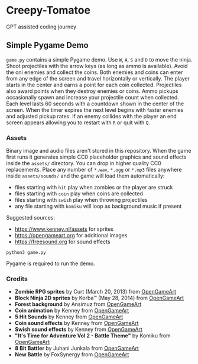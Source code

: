 # Creepy-Tomatoe

GPT assisted coding journey

## Simple Pygame Demo

`game.py` contains a simple Pygame demo. Use `W`, `A`, `S` and `D` to move the ninja.
Shoot projectiles with the arrow keys (as long as ammo is available). Avoid the oni enemies and collect the coins.
Both enemies and coins can enter from any edge of the screen and travel horizontally or vertically. The
player starts in the center and earns a point for each coin collected. Projectiles
also award points when they destroy enemies or coins. Ammo pickups occasionally spawn and increase
your projectile count when collected. Each level lasts 60 seconds with a
countdown shown in the center of the screen. When the timer expires the next
level begins with faster enemies and adjusted pickup rates. If an enemy
collides with the player an end screen appears allowing you to restart
with `R` or quit with `Q`.

### Assets

Binary image and audio files aren't stored in this repository. When the game
first runs it generates simple CC0 placeholder graphics and sound effects inside
the `assets/` directory. You can drop in higher quality CC0 replacements.
Place any number of `*.wav`, `*.ogg` or `*.mp3` files anywhere inside
`assets/sounds/` and the game will load them automatically:

- files starting with `hit` play when zombies or the player are struck
- files starting with `coin` play when coins are collected
- files starting with `swish` play when throwing projectiles
- any file starting with `komiku` will loop as background music if present

Suggested sources:

- <https://www.kenney.nl/assets> for sprites
- <https://opengameart.org> for additional images
- <https://freesound.org> for sound effects

```
python3 game.py
```

Pygame is required to run the demo.

### Credits

 - **Zombie RPG sprites** by Curt (March 20, 2013) from [OpenGameArt](https://opengameart.org)
 - **Block Ninja 2D sprites** by Korba™ (May 28, 2014) from [OpenGameArt](https://opengameart.org)
 - **Forest background** by Ansimuz from [OpenGameArt](https://opengameart.org)
 - **Coin animation** by Kenney from [OpenGameArt](https://opengameart.org)
 - **5 Hit Sounds** by Kenney from [OpenGameArt](https://opengameart.org)
 - **Coin sound effects** by Kenney from [OpenGameArt](https://opengameart.org)
 - **Swish sound effects** by Kenney from [OpenGameArt](https://opengameart.org)
 - **"It's Time for Adventure Vol 2 - Battle Theme"** by Komiku from [OpenGameArt](https://opengameart.org)
 - **8 Bit Battler** by Juhani Junkala from [OpenGameArt](https://opengameart.org)
 - **New Battle** by FoxSynergy from [OpenGameArt](https://opengameart.org)

